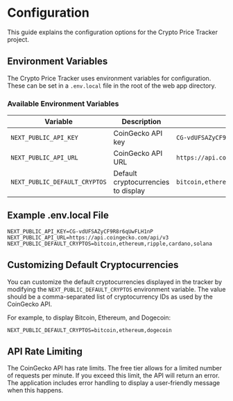 # Configuration

This guide explains the configuration options for the Crypto Price Tracker project.

## Environment Variables

The Crypto Price Tracker uses environment variables for configuration. These can be set in a `.env.local` file in the root of the web app directory.

### Available Environment Variables

| Variable | Description | Default |
|----------|-------------|---------|
| `NEXT_PUBLIC_API_KEY` | CoinGecko API key | `CG-vdUFSAZyCF9R8r6qUwFLH1nP` |
| `NEXT_PUBLIC_API_URL` | CoinGecko API URL | `https://api.coingecko.com/api/v3` |
| `NEXT_PUBLIC_DEFAULT_CRYPTOS` | Default cryptocurrencies to display | `bitcoin,ethereum,ripple,cardano,solana` |

## Example .env.local File

```
NEXT_PUBLIC_API_KEY=CG-vdUFSAZyCF9R8r6qUwFLH1nP
NEXT_PUBLIC_API_URL=https://api.coingecko.com/api/v3
NEXT_PUBLIC_DEFAULT_CRYPTOS=bitcoin,ethereum,ripple,cardano,solana
```

## Customizing Default Cryptocurrencies

You can customize the default cryptocurrencies displayed in the tracker by modifying the `NEXT_PUBLIC_DEFAULT_CRYPTOS` environment variable. The value should be a comma-separated list of cryptocurrency IDs as used by the CoinGecko API.

For example, to display Bitcoin, Ethereum, and Dogecoin:

```
NEXT_PUBLIC_DEFAULT_CRYPTOS=bitcoin,ethereum,dogecoin
```

## API Rate Limiting

The CoinGecko API has rate limits. The free tier allows for a limited number of requests per minute. If you exceed this limit, the API will return an error. The application includes error handling to display a user-friendly message when this happens.